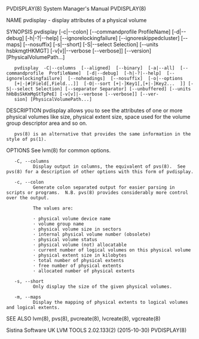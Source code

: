PVDISPLAY(8)                                                                             System Manager's Manual                                                                             PVDISPLAY(8)

NAME
       pvdisplay - display attributes of a physical volume

SYNOPSIS
       pvdisplay  [-c|--colon]  [--commandprofile  ProfileName]  [-d|--debug] [-h|-?|--help] [--ignorelockingfailure] [--ignoreskippedcluster] [--maps] [--nosuffix] [-s|--short] [-S|--select Selection]
       [--units hsbkmgtHKMGT] [-v[v]|--verbose [--verbose]] [--version] [PhysicalVolumePath...]

       pvdisplay  -C|--columns  [--aligned]  [--binary]  [-a|--all]  [--commandprofile  ProfileName]  [-d|--debug]  [-h|-?|--help]  [--ignorelockingfailure]  [--noheadings]  [--nosuffix]  [-o|--options
       [+|-|#]Field[,Field...]]  [-O|--sort [+|-]Key1[,[+|-]Key2...  ]] [-S|--select Selection] [--separator Separator] [--unbuffered] [--units hHbBsSkKmMgGtTpPeE] [-v[v]|--verbose [--verbose]] [--ver‐
       sion] [PhysicalVolumePath...]

DESCRIPTION
       pvdisplay allows you to see the attributes of one or more physical volumes like size, physical extent size, space used for the volume group descriptor area and so on.

       pvs(8) is an alternative that provides the same information in the style of ps(1).

OPTIONS
       See lvm(8) for common options.

       -C, --columns
              Display output in columns, the equivalent of pvs(8).  See pvs(8) for a description of other options with this form of pvdisplay.

       -c, --colon
              Generate colon separated output for easier parsing in scripts or programs.  N.B. pvs(8) provides considerably more control over the output.

              The values are:

              · physical volume device name
              · volume group name
              · physical volume size in sectors
              · internal physical volume number (obsolete)
              · physical volume status
              · physical volume (not) allocatable
              · current number of logical volumes on this physical volume
              · physical extent size in kilobytes
              · total number of physical extents
              · free number of physical extents
              · allocated number of physical extents

       -s, --short
              Only display the size of the given physical volumes.

       -m, --maps
              Display the mapping of physical extents to logical volumes and logical extents.

SEE ALSO
       lvm(8), pvs(8), pvcreate(8), lvcreate(8), vgcreate(8)

Sistina Software UK                                                                 LVM TOOLS 2.02.133(2) (2015-10-30)                                                                       PVDISPLAY(8)
